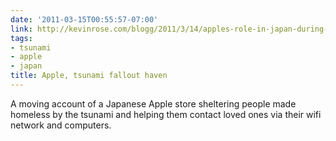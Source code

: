 ```yaml
---
date: '2011-03-15T00:55:57-07:00'
link: http://kevinrose.com/blogg/2011/3/14/apples-role-in-japan-during-the-tohoku-earthquake.html
tags:
- tsunami
- apple
- japan
title: Apple, tsunami fallout haven
---
```


A moving account of a Japanese Apple store sheltering people made homeless by the tsunami and helping them contact loved ones via their wifi network and computers.
